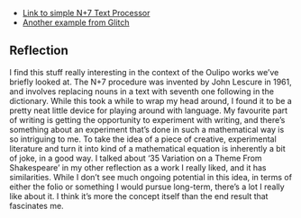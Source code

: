 - [Link to simple N+7 Text Processor](https://eclectic-biscuit-07a616.netlify.app/)
- [Another example from Glitch](https://nplus72.glitch.me/)

## Reflection
I find this stuff really interesting in the context of the Oulipo works we’ve briefly looked at. The N+7 procedure was invented by John Lescure in 1961, and involves replacing nouns in a text with seventh one following in the dictionary. While this took a while to wrap my head around, I found it to be a pretty neat little device for playing around with language. My favourite part of writing is getting the opportunity to experiment with writing, and there’s something about an experiment that’s done in such a mathematical way is so intriguing to me. To take the idea of a piece of creative, experimental literature and turn it into kind of a mathematical equation is inherently a bit of joke, in a good way. I talked about ‘35 Variation on a Theme From Shakespeare’ in my other reflection as a work I really liked, and it has similarities. While I don’t see much ongoing potential in this idea, in terms of either the folio or something I would pursue long-term, there’s a lot I really like about it. I think it’s more the concept itself than the end result that fascinates me. 
